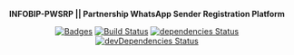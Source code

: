 <div align="center">

**INFOBIP-PWSRP || Partnership WhatsApp Sender Registration Platform**

[![Badges](https://img.shields.io/badge/xubingyang-made-brightgreen)](https://img.shields.io/badge/xubingyang-made-brightgreen) [![Build Status](https://travis-ci.com/xubingyang/whatsapp-sernder-registration.svg?token=QrJqZdJWGp1QHirBs3sW&branch=master)](https://travis-ci.com/xubingyang/whatsapp-sernder-registration) [![dependencies Status](https://david-dm.org/xubingyang/whatsapp-sernder-registration/status.svg)](https://david-dm.org/xubingyang/whatsapp-sernder-registration) [![devDependencies Status](https://david-dm.org/xubingyang/whatsapp-sernder-registration/dev-status.svg)](https://david-dm.org/xubingyang/whatsapp-sernder-registration#info=devDependencies)

</div>
